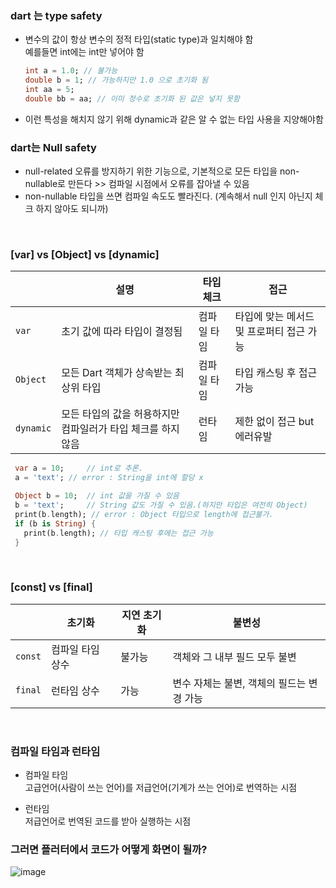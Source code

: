 ### dart 는 type safety
- 변수의 값이 항상 변수의 정적 타입(static type)과 일치해야 함  
  예를들면 int에는 int만 넣어야 함  
  ```dart
  int a = 1.0; // 불가능
  double b = 1; // 가능하지만 1.0 으로 초기화 됨
  int aa = 5;
  double bb = aa; // 이미 정수로 초기화 된 값은 넣지 못함  
  ```  
- 이런 특성을 해치지 않기 위해 dynamic과 같은 알 수 없는 타입 사용을 지양해야함
  
### dart는 Null safety
- null-related 오류를 방지하기 위한 기능으로, 기본적으로 모든 타입을 non-nullable로 만든다 >> 컴파일 시점에서 오류를 잡아낼 수 있음 
- non-nullable 타입을 쓰면 컴파일 속도도 빨라진다. (계속해서 null 인지 아닌지 체크 하지 않아도 되니까)
<br/>  


### [var] vs [Object] vs [dynamic]
|  | 설명 | 타입 체크 | 접근 |
|-----|-----|-----|-----|
| `var` | 초기 값에 따라 타입이 결정됨 | 컴파일 타임 | 타입에 맞는 메서드 및 프로퍼티 접근 가능
| `Object` | 모든 Dart 객체가 상속받는 최상위 타입 | 컴파일 타임 |타입 캐스팅 후 접근 가능
| `dynamic` | 모든 타입의 값을 허용하지만 컴파일러가 타입 체크를 하지 않음 | 런타임 | 제한 없이 접근 but 에러유발
 ```dart
  var a = 10;     // int로 추론.
  a = 'text'; // error : String을 int에 할당 x

  Object b = 10;  // int 값을 가질 수 있음
  b = 'text';     // String 값도 가질 수 있음.(하지만 타입은 여전히 Object)
  print(b.length); // error : Object 타입으로 length에 접근불가.
  if (b is String) {
    print(b.length); // 타입 캐스팅 후에는 접근 가능
  }
  ```  
  <br/>  

  ### [const] vs [final]
|  | 초기화 | 지연 초기화 | 불변성 |
|-----|-----|-----|-----|
| `const` | 컴파일 타임 상수 | 불가능 | 객체와 그 내부 필드 모두 불변
| `final` | 런타임 상수| 가능 |변수 자체는 불변, 객체의 필드는 변경 가능  
    
<br/>  

### 컴파일 타임과 런타임
- 컴파일 타임  
  고급언어(사람이 쓰는 언어)를 저급언어(기계가 쓰는 언어)로 번역하는 시점  

- 런타임   
  저급언어로 번역된 코드를 받아 실행하는 시점


### 그러면 플러터에서 코드가 어떻게 화면이 될까?
![image](https://github.com/S-YUN/TIL/assets/65701497/380a4052-1a1d-4b2e-b4df-b1ec4e7af9a1)